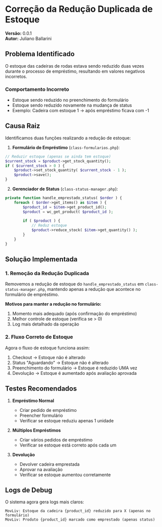 # Correção da Redução Duplicada de Estoque

**Versão:** 0.0.1  
**Autor:** Juliano Ballarini  

## Problema Identificado

O estoque das cadeiras de rodas estava sendo reduzido duas vezes durante o processo de empréstimo, resultando em valores negativos incorretos.

### Comportamento Incorreto
- Estoque sendo reduzido no preenchimento do formulário
- Estoque sendo reduzido novamente na mudança de status
- Exemplo: Cadeira com estoque 1 → após empréstimo ficava com -1

## Causa Raiz

Identificamos duas funções realizando a redução de estoque:

1. **Formulário de Empréstimo** (`class-formularios.php`):
```php
// Reduzir estoque (apenas se ainda tem estoque)
$current_stock = $product->get_stock_quantity();
if ( $current_stock > 0 ) {
    $product->set_stock_quantity( $current_stock - 1 );
    $product->save();
}
```

2. **Gerenciador de Status** (`class-status-manager.php`):
```php
private function handle_emprestado_status( $order ) {
    foreach ( $order->get_items() as $item ) {
        $product_id = $item->get_product_id();
        $product = wc_get_product( $product_id );
        
        if ( $product ) {
            // Reduz estoque
            $product->reduce_stock( $item->get_quantity() );
        }
    }
}
```

## Solução Implementada

### 1. Remoção da Redução Duplicada

Removemos a redução de estoque do `handle_emprestado_status` em `class-status-manager.php`, mantendo apenas a redução que acontece no formulário de empréstimo.

**Motivos para manter a redução no formulário:**
1. Momento mais adequado (após confirmação do empréstimo)
2. Melhor controle de estoque (verifica se > 0)
3. Log mais detalhado da operação

### 2. Fluxo Correto de Estoque

Agora o fluxo de estoque funciona assim:
1. Checkout → Estoque não é alterado
2. Status "Aguardando" → Estoque não é alterado
3. Preenchimento do formulário → Estoque é reduzido UMA vez
4. Devolução → Estoque é aumentado após avaliação aprovada

## Testes Recomendados

1. **Empréstimo Normal**
   - Criar pedido de empréstimo
   - Preencher formulário
   - Verificar se estoque reduziu apenas 1 unidade

2. **Múltiplos Empréstimos**
   - Criar vários pedidos de empréstimo
   - Verificar se estoque está correto após cada um

3. **Devolução**
   - Devolver cadeira emprestada
   - Aprovar na avaliação
   - Verificar se estoque aumentou corretamente

## Logs de Debug

O sistema agora gera logs mais claros:
```
MovLiv: Estoque da cadeira {product_id} reduzido para X (apenas no formulário)
MovLiv: Produto {product_id} marcado como emprestado (apenas status)
``` 
